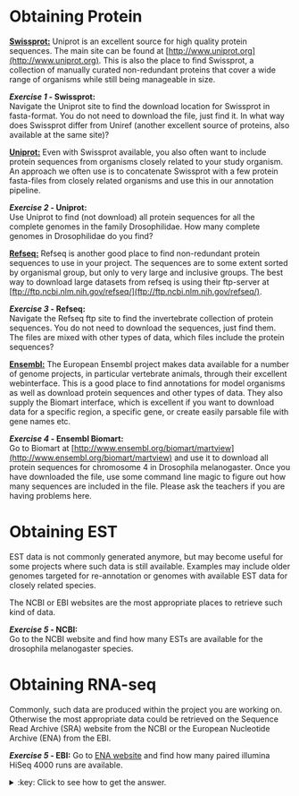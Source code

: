 # Obtaining Protein

<u>**Swissprot:**</u> Uniprot is an excellent source for high quality protein sequences. The main site can be found at [http://www.uniprot.org](http://www.uniprot.org). This is also the place to find Swissprot, a collection of manually curated non-redundant proteins that cover a wide range of organisms while still being manageable in size.

**_Exercise 1_ - Swissprot:**  
Navigate the Uniprot site to find the download location for Swissprot in fasta-format. You do not need to download the file, just find it. In what way does Swissprot differ from Uniref (another excellent source of proteins, also available at the same site)?

<u>**Uniprot:**</u> Even with Swissprot available, you also often want to include protein sequences from organisms closely related to your study organism. An approach we often use is to concatenate Swissprot with a few protein fasta-files from closely related organisms and use this in our annotation pipeline.

**_Exercise 2_ - Uniprot:**  
Use Uniprot to find (not download) all protein sequences for all the complete genomes in the family Drosophilidae. How many complete genomes in Drosophilidae do you find?

<u>**Refseq:**</u> Refseq is another good place to find non-redundant protein sequences to use in your project. The sequences are to some extent sorted by organismal group, but only to very large and inclusive groups. The best way to download large datasets from refseq is using their ftp-server at [ftp://ftp.ncbi.nlm.nih.gov/refseq/](ftp://ftp.ncbi.nlm.nih.gov/refseq/).

**_Exercise 3_ - Refseq:**  
Navigate the Refseq ftp site to find the invertebrate collection of protein sequences. You do not need to download the sequences, just find them. The files are mixed with other types of data, which files include the protein sequences?

<u>**Ensembl:**</u> The European Ensembl project makes data available for a number of genome projects, in particular vertebrate animals, through their excellent webinterface. This is a good place to find annotations for model organisms as well as download protein sequences and other types of data. They also supply the Biomart interface, which is excellent if you want to download data for a specific region, a specific gene, or create easily parsable file with gene names etc.

**_Exercise 4_ - Ensembl Biomart:**  
Go to Biomart at [http://www.ensembl.org/biomart/martview](http://www.ensembl.org/biomart/martview) and use it to download all protein sequences for chromosome 4 in Drosophila melanogaster. Once you have downloaded the file, use some command line magic to figure out how many sequences are included in the file. Please ask the teachers if you are having problems here.

# Obtaining EST

EST data is not commonly generated anymore, but may become useful for some projects where such data is still available. Examples may include older genomes targeted for re-annotation or genomes with available EST data for closely related species.

The NCBI or EBI websites are the most appropriate places to retrieve such kind of data.

**_Exercise 5_ - NCBI:**  
Go to the NCBI website and find how many ESTs are available for the drosophila melanogaster species.

# Obtaining RNA-seq

Commonly, such data are produced within the project you are working on. Otherwise the most appropriate data could be retrieved on the Sequence Read Archive (SRA) website from the NCBI or the European Nucleotide Archive (ENA) from the EBI.

**_Exercise 5_ - EBI:**
Go to [ENA website](https://www.ebi.ac.uk/ena) and find how many paired illumina HiSeq 4000 runs are available.
<details>
<summary>:key: Click to see how to get the answer.</summary>
{% highlight bash %}
click on the <search and browse> tab, then under the <Free text search> paragraph click on the <ENA Advanced Search> link. You should end up on this page: https://www.ebi.ac.uk/ena/data/warehouse/search .  
From here two solution:  
1 - Select **Read** from the <select domain> list; Type **Drosophila melanogaster** into the <Drosophila melanogaster> field;  Select **Paired** from the <Librairy layout> field; select **Illumina HiSeq 4000** from the <Instrument model> field; and click on search. 
2 - Write directly into the <Search query> box the following comand: library_layout="PAIRED" AND tax_eq(7227) AND instrument_model="Illumina HiSeq 4000"

{% endhighlight %} 
</details>  
